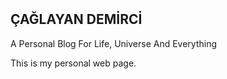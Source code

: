 <html>
	<head>
		<meta http-equiv="Content-Type" content="text/html; charset=UTF-8"/>
		<link rel="stylesheet" type="text/css" href="RMStyle.css">
		<title>Ana Sayfa</title>
	</head>
	<br><br><br><br><br>
</html>
  
  
  
  
## ÇAĞLAYAN DEMİRCİ
<p2>A Personal Blog For Life, Universe And Everything</p2>	


	
This is my personal web page.

